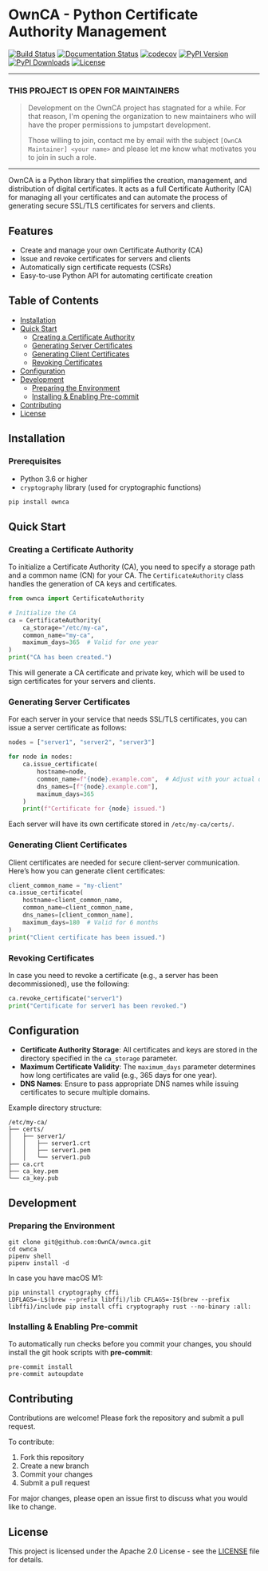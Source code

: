 # OwnCA - Python Certificate Authority Management

[![Build Status](https://github.com/OwnCA/ownca/workflows/Tests/badge.svg)](https://github.com/OwnCA/ownca/actions?query=workflow%3ATests)
[![Documentation Status](https://readthedocs.org/projects/ownca/badge/?version=latest)](https://ownca.readthedocs.io/en/latest/?badge=latest)
[![codecov](https://codecov.io/gh/OwnCA/ownca/branch/master/graph/badge.svg)](https://codecov.io/gh/OwnCA/ownca)
[![PyPI Version](https://img.shields.io/pypi/v/ownca.svg)](https://pypi.python.org/pypi/ownca)
[![PyPI Downloads](https://img.shields.io/pypi/dm/ownca)](https://pypistats.org/packages/ownca)
[![License](https://img.shields.io/badge/license-Apache%202.0-blue.svg)](LICENSE)

---

### THIS PROJECT IS OPEN FOR MAINTAINERS

> Development on the OwnCA project has stagnated for a while.
> For that reason, I'm opening the organization to new maintainers who will have the proper permissions to jumpstart development.
>
> Those willing to join, contact me by email with the subject `[OwnCA Maintainer] <your name>` and please let me know what
> motivates you to join in such a role.

---

OwnCA is a Python library that simplifies the creation, management, and distribution of digital certificates. It acts as a full Certificate Authority (CA) for managing all your certificates and can automate the process of generating secure SSL/TLS certificates for servers and clients.

## Features

- Create and manage your own Certificate Authority (CA)
- Issue and revoke certificates for servers and clients
- Automatically sign certificate requests (CSRs)
- Easy-to-use Python API for automating certificate creation

## Table of Contents

- [Installation](#installation)
- [Quick Start](#quick-start)
  - [Creating a Certificate Authority](#creating-a-certificate-authority)
  - [Generating Server Certificates](#generating-server-certificates)
  - [Generating Client Certificates](#generating-client-certificates)
  - [Revoking Certificates](#revoking-certificates)
- [Configuration](#configuration)
- [Development](#development)
  - [Preparing the Environment](#preparing-the-environment)
  - [Installing & Enabling Pre-commit](#installing--enabling-pre-commit)
- [Contributing](#contributing)
- [License](#license)

## Installation

### Prerequisites

- Python 3.6 or higher
- `cryptography` library (used for cryptographic functions)

```bash
pip install ownca
```

## Quick Start

### Creating a Certificate Authority

To initialize a Certificate Authority (CA), you need to specify a storage path and a common name (CN) for your CA. The `CertificateAuthority` class handles the generation of CA keys and certificates.

```python
from ownca import CertificateAuthority

# Initialize the CA
ca = CertificateAuthority(
    ca_storage="/etc/my-ca",
    common_name="my-ca",
    maximum_days=365  # Valid for one year
)
print("CA has been created.")
```

This will generate a CA certificate and private key, which will be used to sign certificates for your servers and clients.

### Generating Server Certificates

For each server in your service that needs SSL/TLS certificates, you can issue a server certificate as follows:

```python
nodes = ["server1", "server2", "server3"]

for node in nodes:
    ca.issue_certificate(
        hostname=node,
        common_name=f"{node}.example.com",  # Adjust with your actual domain
        dns_names=[f"{node}.example.com"],
        maximum_days=365
    )
    print(f"Certificate for {node} issued.")
```

Each server will have its own certificate stored in `/etc/my-ca/certs/`.

### Generating Client Certificates

Client certificates are needed for secure client-server communication. Here’s how you can generate client certificates:

```python
client_common_name = "my-client"
ca.issue_certificate(
    hostname=client_common_name,
    common_name=client_common_name,
    dns_names=[client_common_name],
    maximum_days=180  # Valid for 6 months
)
print("Client certificate has been issued.")
```

### Revoking Certificates

In case you need to revoke a certificate (e.g., a server has been decommissioned), use the following:

```python
ca.revoke_certificate("server1")
print("Certificate for server1 has been revoked.")
```

## Configuration

- **Certificate Authority Storage**: All certificates and keys are stored in the directory specified in the `ca_storage` parameter.
- **Maximum Certificate Validity**: The `maximum_days` parameter determines how long certificates are valid (e.g., 365 days for one year).
- **DNS Names**: Ensure to pass appropriate DNS names while issuing certificates to secure multiple domains.

Example directory structure:

```
/etc/my-ca/
├── certs/
│   ├── server1/
│   │   ├── server1.crt
│   │   ├── server1.pem
│   │   └── server1.pub
├── ca.crt
├── ca_key.pem
└── ca_key.pub
```

## Development

### Preparing the Environment

```shell
git clone git@github.com:OwnCA/ownca.git
cd ownca
pipenv shell
pipenv install -d
```

In case you have macOS M1:

```shell
pip uninstall cryptography cffi
LDFLAGS=-L$(brew --prefix libffi)/lib CFLAGS=-I$(brew --prefix libffi)/include pip install cffi cryptography rust --no-binary :all:
```

### Installing & Enabling Pre-commit

To automatically run checks before you commit your changes, you should install the git hook scripts with **pre-commit**:

```shell
pre-commit install
pre-commit autoupdate
```

## Contributing

Contributions are welcome! Please fork the repository and submit a pull request.

To contribute:

1. Fork this repository
2. Create a new branch
3. Commit your changes
4. Submit a pull request

For major changes, please open an issue first to discuss what you would like to change.

## License

This project is licensed under the Apache 2.0 License - see the [LICENSE](LICENSE) file for details.